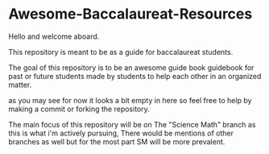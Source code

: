 # Awesome-Baccalaureat-Resources
Hello and welcome aboard.

This repository is meant to be as a guide for baccalaureat students.

The goal of this repository is to be an awesome guide book guidebook for past or future students made by students to help each other in an organized matter.

as you may see for now it looks a bit empty in here so feel free to help by making a commit or forking the repository.

The main focus of this repository will be on The "Science Math" branch as this is what i'm actively pursuing, There would be mentions of other branches as well but for the most part SM will be more prevalent.

